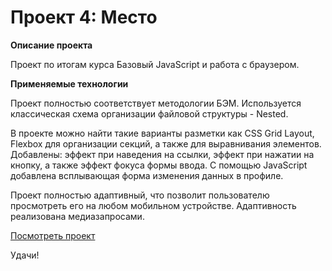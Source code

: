 # Проект 4: Место

**Описание проекта**

Проект по итогам курса Базовый JavaScript и работа с браузером.

**Применяемые технологии**

Проект полностью соответствует методологии БЭМ. Используется классическая схема организации файловой структуры - Nested.

В проекте можно найти такие варианты разметки как CSS Grid Layout, Flexbox для организации секций, а также для выравнивания элементов.
Добавлены: эффект при наведения на ссылки, эффект при нажатии на кнопку, а также эффект фокуса формы ввода.
С помощью JavaScript добавлена всплывающая форма изменения данных в профиле. 

Проект полностью адаптивный, что позволит пользователю просмотреть его на любом мобильном устройстве. Адаптивность реализована медиазапросами.

[Посмотреть проект](https://anna-baranova.github.io/mesto/)

Удачи!